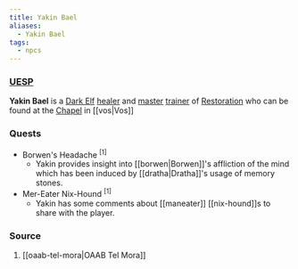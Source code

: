 ```yaml
---
title: Yakin Bael
aliases:
  - Yakin Bael
tags:
  - npcs
---
```

### [UESP](https://en.uesp.net/wiki/Morrowind:Yakin_Bael)
**Yakin Bael** is a [Dark Elf](https://en.uesp.net/wiki/Morrowind:Dark_Elf "Morrowind:Dark Elf") [healer](https://en.uesp.net/wiki/Morrowind:Healer_(class) "Morrowind:Healer (class)") and [master](https://en.uesp.net/wiki/Morrowind:Master_Trainers "Morrowind:Master Trainers") [trainer](https://en.uesp.net/wiki/Morrowind:Trainers "Morrowind:Trainers") of [Restoration](https://en.uesp.net/wiki/Morrowind:Restoration "Morrowind:Restoration") who can be found at the [Chapel](https://en.uesp.net/wiki/Morrowind:Vos_Chapel "Morrowind:Vos Chapel") in [[vos|Vos]]
### Quests
* Borwen's Headache <sup>[1]</sup>
	* Yakin provides insight into [[borwen|Borwen]]'s affliction of the mind which has been induced by [[dratha|Dratha]]'s usage of memory stones.
* Mer-Eater Nix-Hound <sup>[1]</sup>
	* Yakin has some comments about [[maneater]] [[nix-hound]]s to share with the player.
### Source
1. [[oaab-tel-mora|OAAB Tel Mora]]